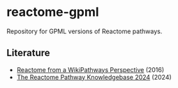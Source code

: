 # reactome-gpml

Repository for GPML versions of Reactome pathways.

## Literature

* [Reactome from a WikiPathways Perspective](https://journals.plos.org/ploscompbiol/article?id=10.1371/journal.pcbi.1004941) (2016)
* [The Reactome Pathway Knowledgebase 2024](https://doi.org/10.1093/nar/gkad1025) (2024)

